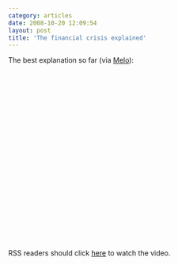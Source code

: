 ```yaml
---
category: articles
date: 2008-10-20 12:09:54
layout: post
title: 'The financial crisis explained'
---
```


<p>The best explanation so far (via <a href="http://www.simplicidade.org/notes/">Melo</a>):</p><object width="425" height="344"><param name="movie" value="http://www.youtube.com/v/eb_R1-PqRrw&hl=en&fs=1"></param><param name="allowFullScreen" value="true"></param><embed src="http://www.youtube.com/v/eb_R1-PqRrw&hl=en&fs=1" type="application/x-shockwave-flash" allowfullscreen="true" width="425" height="344"></embed></object><p>RSS readers should click <a href="https://joaobordalo.com/articles/2008/10/20/the-financial-crisis-explained">here</a> to watch the video.</p>
